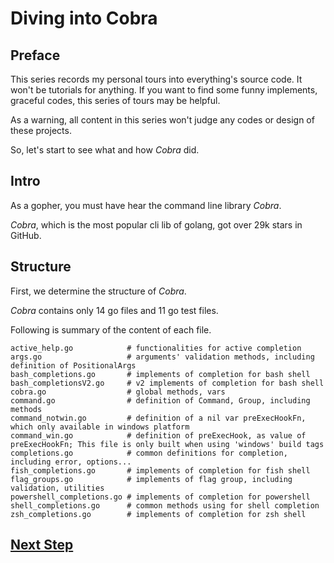 # Diving into Cobra

## Preface

This series records my personal tours into everything's source code. It won't be tutorials for anything. If you want to find some funny implements, graceful codes, this series of tours may be helpful.

As a warning, all content in this series won't judge any codes or design of these projects.

So, let's start to see what and how *Cobra* did.

## Intro

As a gopher, you must have hear the command line library *Cobra*.

*Cobra*, which is the most popular cli lib of golang, got over 29k stars in GitHub. 

## Structure

First, we determine the structure of *Cobra*.

*Cobra* contains only 14 go files and 11 go test files.

Following is summary of the content of each file.

```shell
active_help.go            # functionalities for active completion
args.go                   # arguments' validation methods, including definition of PositionalArgs
bash_completions.go       # implements of completion for bash shell
bash_completionsV2.go     # v2 implements of completion for bash shell
cobra.go                  # global methods, vars
command.go                # definition of Command, Group, including methods
command_notwin.go         # definition of a nil var preExecHookFn, which only available in windows platform
command_win.go            # definition of preExecHook, as value of preExecHookFn; This file is only built when using 'windows' build tags
completions.go            # common definitions for completion, including error, options...
fish_completions.go       # implements of completion for fish shell
flag_groups.go            # implements of flag group, including validation, utilities
powershell_completions.go # implements of completion for powershell
shell_completions.go      # common methods using for shell completion
zsh_completions.go        # implements of completion for zsh shell
```

## [Next Step](01-command.md)